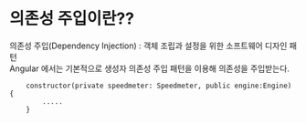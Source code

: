 # 의존성 주입이란??
 의존성 주입(Dependency Injection) : 객체 조립과 설정을 위한 소프트웨어 디자인 패턴<br>
 Angular 에서는 기본적으로 생성자 의존성 주입 패턴을 이용해 의존성을 주입받는다.
```
	constructor(private speedmeter: Speedmeter, public engine:Engine) {
		.....
	}
```

